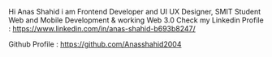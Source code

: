 Hi Anas Shahid i am Frontend Developer and UI UX Designer, SMIT Student Web and Mobile Development & working Web 3.0 Check my Linkedin Profile : https://www.linkedin.com/in/anas-shahid-b693b8247/ 

Github Profile : https://github.com/Anasshahid2004 

